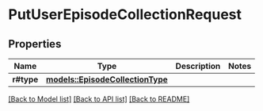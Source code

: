 # PutUserEpisodeCollectionRequest

## Properties

Name | Type | Description | Notes
------------ | ------------- | ------------- | -------------
**r#type** | [**models::EpisodeCollectionType**](EpisodeCollectionType.md) |  | 

[[Back to Model list]](../README.md#documentation-for-models) [[Back to API list]](../README.md#documentation-for-api-endpoints) [[Back to README]](../README.md)


